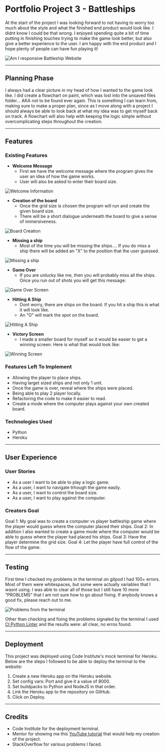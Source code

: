 # __Portfolio Project 3 - Battleships__
At the start of the project I was looking forward to not having to worry too much about the style and what the finished end product would look like. I didnt know I could be that wrong. I enjoyed spending quite a bit of time putting in finishing touches trying to make the game look better, but also give a better experience to the user. I am happy with the end product and I hope plenty of people can have fun playing it!

![Am I responsive Battleship Website](assets/images/am_i_responsive_battleships.png)

---

## __Planning Phase__
I always had a clear picture in my head of how I wanted to the game look like. I did create a flowchart on paint, which was lost into the unsaved files folder... AKA not to be found ever again. This is something I can learn from, making sure to make a proper plan, since as I move along with a project I should always be able to look back at what my idea was to get myself back on track. A flowchart will also help with keeping the logic simple without overcomplicating steps throughout the creation.

---

## __Features__

### __Existing Features__

- __Welcome Message__
    - First we have the welcome message where the program gives the user an idea of how the game works. 
    - User will also be asked to enter their board size.

![Welcome Information](assets/images/welcome_information.png)

- __Creation of the board__
    - Once the grid size is chosen the program will run and create the given board size.
    - There will be a short dialogue underneath the board to give a sense of immersiveness.

![Board Creation](assets/images/creation_of_board.png)

- __Missing a ship__
    - Most of the time you will be missing the ships.... If you do miss a ship there will be added an "X" to the position that the user guessed.

![Missing a ship](assets/images/example_of_missing_ship.png)

- __Game Over__
    - If you are unlucky like me, then you will probably miss all the ships. Once you run out of shots you will get this message:

![Game Over Screen](assets/images/game_over_screen.png)

- __Hitting A Ship__
    - Dont worry, there are ships on the board. If you hit a ship this is what it will look like.
    - An "O" will mark the spot on the board. 

![Hitting A Ship](assets/images/example_of_sinking_a_battleship.png)

- __Victory Screen__
    - I made a smaller board for myself so it would be easier to get a winning screen. Here is what that would look like:

![Winning Screen](assets/images/victory_screen.png)

### __Features Left To Implement__
- Allowing the player to place ships.
- Having larget sized ships and not only 1 unit.
- Once the game is over, reveal where the ships were placed.
- Being able to play 2 player locally.
- Refactoring the code to make it easier to read.
- Create a mode where the computer plays against your own created board.

### __Technologies Used__
- Python
- Heroku

---

## __User Experience__

### __User Stories__ 
- As a user I want to be able to play a logic game.
- As a user, I want to navigate trhough the game easily. 
- As a user, I want to control the board size.
- As a user, I want to play against the computer.

### __Creators Goal__
Goal 1: My goal was to create a computer vs player battleship game where the player would guess where the computer placed their ships. 
Goal 2: In addition I also wanted to create a game mode where the computer would be able to guess where the player had placed his ships.
Goal 3: Have the player determine the grid size.
Goal 4: Let the player have full control of the flow of the game.

---

## __Testing__
First time I checked my problems in the terminal on gitpod I had 100+ errors. Most of them were whitespaces, but some were actually variables that I wasnt using. I was able to clear all of those but I still have 10 more "PROBLEMS" that I am not sure how to go about fixing. If anybody knows a good fix, please reach out to me.

![Problems from the terminal](assets/images/run.py_problems.png)

Other than checking and fixing the problems signaled by the terminal I used [CI Python Linter](https://pep8ci.herokuapp.com/) and the results were: all clear, no erros found.

---
## __Deployment__
This project was deployed using Code Institute's mock terminal for Heroku. Below are the steps I followed to be able to deploy the terminal to the website:
1. Create a new Heroku app on the Heroku website.
2. Set config vars: Port and give it a value of 8000.
3. Set buildpacks to Python and NodeJS in that order.
4. Link the Heroku app to the repository on GitHub.
5. Click on Deploy.

---
## __Credits__
- Code Institute for the deployment terminal.
- Mentor for showing me this [YouTube tutorial](https://www.youtube.com/watch?v=MgJBgnsDcF0&ab_channel=CSStudents)  that would help my creation of the project.
- StackOverflow for various problems I faced.






